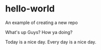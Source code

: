 # hello-world
An example of creating a new repo

What's up Guys? How ya doing?

Today is a nice day. Every day is a nice day.
